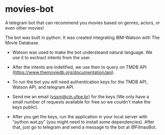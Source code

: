 # movies-bot
A telegram bot that can recommend you movies based on genres, actors, or even other movies!

The bot was built in python. It was created integrating IBM-Watson with The Movie Database.

- Watson was used to make the bot understeand natural language. We use it to exctract intents from the user.
- After the intents are indetified, we use then to query on TMDB API (https://www.themoviedb.org/documentation/api).

- To run the bot you will need authentication keys for the TMDB API, Watson API, and telegram API.
- Send me an email (vssm@cin.ufpe.br) for the keys (We only have a small number of requests available for free so we couldn't make the keys public).
- After you get the keys, run the application in your local server with "python wat.py" (you might need to install some dependencies). After that, just go to telegram and send a message to the bot at @FilmaoBot.

